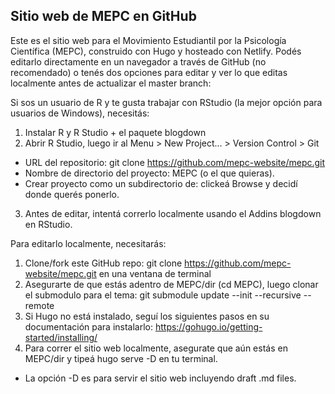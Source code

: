 ## Sitio web de MEPC en GitHub

Este es el sitio web para el Movimiento Estudiantil por la Psicología Científica (MEPC), construido con Hugo y hosteado con Netlify. Podés editarlo directamente en un navegador a través de GitHub (no recomendado) o tenés dos opciones para editar y ver lo que editas localmente antes de actualizar el master branch: 

Si sos un usuario de R y te gusta trabajar con RStudio (la mejor opción para usuarios de Windows), necesitás:

1. Instalar R y R Studio + el paquete blogdown
2. Abrir R Studio, luego ir al Menu > New Project... > Version Control > Git
- URL del repositorio: git clone https://github.com/mepc-website/mepc.git
- Nombre de directorio del proyecto: MEPC (o el que quieras).
- Crear proyecto como un subdirectorio de: clickeá Browse y decidí donde querés ponerlo.
3. Antes de editar, intentá correrlo localmente usando el Addins blogdown en RStudio.

Para editarlo localmente, necesitarás:

1. Clone/fork este GitHub repo: git clone https://github.com/mepc-website/mepc.git en una ventana de terminal
2. Asegurarte de que estás adentro de MEPC/dir (cd MEPC), luego clonar el submodulo para el tema: git submodule update --init --recursive --remote
3. Si Hugo no está instalado, seguí los siguientes pasos en su documentación para instalarlo: https://gohugo.io/getting-started/installing/
4. Para correr el sitio web localmente, asegurate que aún estás en MEPC/dir y tipeá hugo serve -D en tu terminal.
- La opción -D es para servir el sitio web incluyendo draft .md files.
